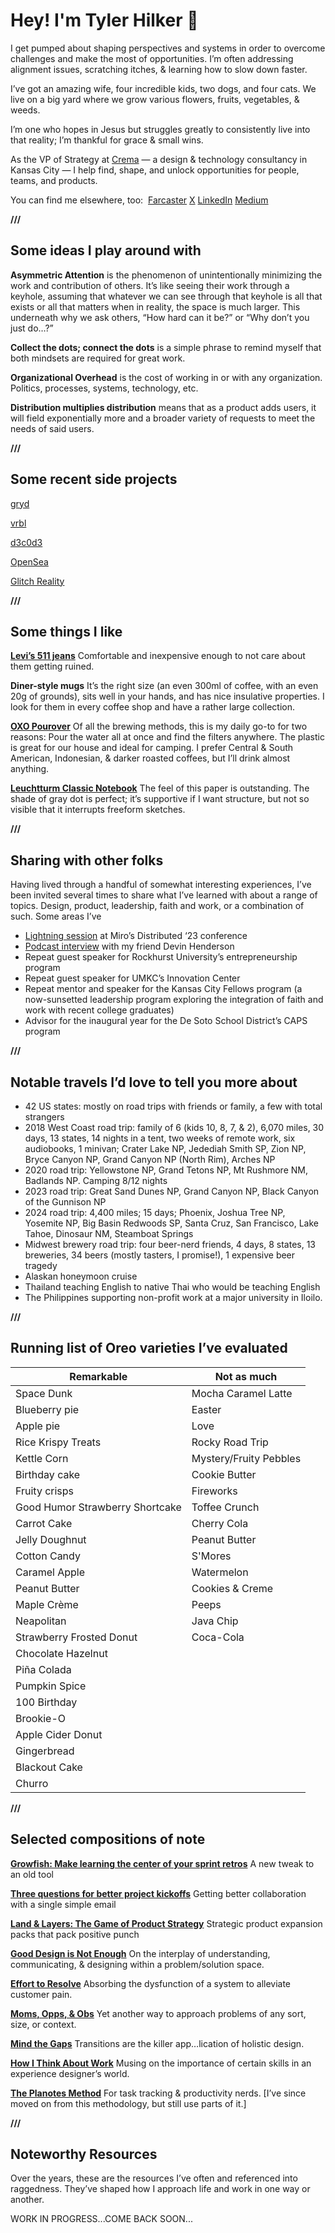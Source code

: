 # Hey! I'm Tyler Hilker 👋

I get pumped about shaping perspectives and systems in order to overcome challenges and make the most of opportunities. I’m often addressing alignment issues, scratching itches, & learning how to slow down faster.

I’ve got an amazing wife, four incredible kids, two dogs, and four cats. We live on a big yard where we grow various flowers, fruits, vegetables, & weeds. 

I’m one who hopes in Jesus but struggles greatly to consistently live into that reality; I’m thankful for grace & small wins. 

As the VP of Strategy at [Crema](https://www.crema.us/) — a design & technology consultancy in Kansas City — I help find, shape, and unlock opportunities for people, teams, and products. 

You can find me elsewhere, too: 
[Farcaster](https://warpcast.com/trh)
[X](https://x.com/thehilker)
[LinkedIn](https://www.linkedin.com/in/tylerhilker)
[Medium](https://medium.com/@thehilker) 

**///**

## Some ideas I play around with

**Asymmetric Attention** is the phenomenon of unintentionally minimizing the work and contribution of others. It’s like seeing their work through a keyhole, assuming that whatever we can see through that keyhole is all that exists or all that matters when in reality, the space is much larger. This underneath why we ask others, “How hard can it be?” or “Why don’t you just do…?” 

**Collect the dots; connect the dots** is a simple phrase to remind myself that both mindsets are required for great work.

**Organizational Overhead** is the cost of working in or with any organization. Politics, processes, systems, technology, etc. 

**Distribution multiplies distribution** means that as a product adds users, it will field exponentially more and a broader variety of requests to meet the needs of said users. 

**///**

## Some recent side projects
[gryd](https://gryd.fun)

[vrbl](https://vrbl.fun)

[d3c0d3](https://d3c0d3.fun)

[OpenSea](https://opensea.io/thehilker/created)

[Glitch Reality](https://opensea.io/collection/glitch-reality-2)


**///**

## **Some things I like**

**[Levi’s 511 jeans](https://www.levi.com/US/en_US/jeans-by-fit-number/men/jeans/511/c/levi_jeans_by_fit_number_men_jeans_511)**
Comfortable and inexpensive enough to not care about them getting ruined.

**Diner-style mugs**
It’s the right size (an even 300ml of coffee, with an even 20g of grounds), sits well in your hands, and has nice insulative properties. I look for them in every coffee shop and have a rather large collection.

**[OXO Pourover](https://www.oxo.com/pour-over-coffee-maker-with-water-tank.html)**
Of all the brewing methods, this is my daily go-to for two reasons: Pour the water all at once and find the filters anywhere. The plastic is great for our house and ideal for camping. I prefer Central & South American, Indonesian, & darker roasted coffees, but I’ll drink almost anything.

**[Leuchtturm Classic Notebook](https://www.leuchtturm1917.us/classic-notebooks-1.html)**
The feel of this paper is outstanding. The shade of gray dot is perfect; it’s supportive if I want structure, but not so visible that it interrupts freeform sketches. 

**///**

## **Sharing with other folks**

Having lived through a handful of somewhat interesting experiences, I’ve been invited several times to share what I’ve learned with about a range of topics. Design, product, leadership, faith and work, or a combination of such. Some areas I’ve 

- [Lightning session](https://events.miro.com/distributed/v/s-1737338) at Miro’s Distributed ‘23 conference
- [Podcast interview](https://youtu.be/2qBNifG4CEU?si=DvvYj4hrwCtn4-mL) with my friend Devin Henderson
- Repeat guest speaker for Rockhurst University’s entrepreneurship program
- Repeat guest speaker for UMKC’s Innovation Center
- Repeat mentor and speaker for the Kansas City Fellows program (a now-sunsetted leadership program exploring the integration of faith and work with recent college graduates)
- Advisor for the inaugural year for the De Soto School District’s CAPS program

**///**

## **Notable travels I’d love to tell you more about**

- 42 US states: mostly on road trips with friends or family, a few with total strangers
- 2018 West Coast road trip: family of 6 (kids 10, 8, 7, & 2), 6,070 miles, 30 days, 13 states, 14 nights in a tent, two weeks of remote work, six audiobooks, 1 minivan; Crater Lake NP, Jedediah Smith SP, Zion NP, Bryce Canyon NP, Grand Canyon NP (North Rim), Arches NP
- 2020 road trip: Yellowstone NP, Grand Tetons NP, Mt Rushmore NM, Badlands NP. Camping 8/12 nights
- 2023 road trip: Great Sand Dunes NP, Grand Canyon NP, Black Canyon of the Gunnison NP
- 2024 road trip: 4,400 miles; 15 days; Phoenix, Joshua Tree NP, Yosemite NP, Big Basin Redwoods SP, Santa Cruz, San Francisco, Lake Tahoe, Dinosaur NM, Steamboat Springs
- Midwest brewery road trip: four beer-nerd friends, 4 days, 8 states, 13 breweries, 34 beers (mostly tasters, I promise!), 1 expensive beer tragedy
- Alaskan honeymoon cruise
- Thailand teaching English to native Thai who would be teaching English
- The Philippines supporting non-profit work at a major university in Iloilo.

**///**

## Running list of **Oreo varieties I’ve evaluated**

| Remarkable | Not as much
| --- | ----------- |
| Space Dunk | Mocha Caramel Latte |
| Blueberry pie | Easter |
| Apple pie | Love |
| Rice Krispy Treats | Rocky Road Trip |
| Kettle Corn | Mystery/Fruity Pebbles |
| Birthday cake | Cookie Butter |
| Fruity crisps | Fireworks |
| Good Humor Strawberry Shortcake | Toffee Crunch |
| Carrot Cake | Cherry Cola |
| Jelly Doughnut | Peanut Butter |
| Cotton Candy | S'Mores |
| Caramel Apple | Watermelon |
| Peanut Butter | Cookies & Creme |
| Maple Crème | Peeps |
| Neapolitan | Java Chip |
| Strawberry Frosted Donut | Coca-Cola |
| Chocolate Hazelnut | 
| Piña Colada | 
| Pumpkin Spice | 
| 100 Birthday | 
| Brookie-O | 
| Apple Cider Donut | 
| Gingerbread | 
| Blackout Cake | 
| Churro | 

**///**

## **Selected compositions of note**

**[Growfish: Make learning the center of your sprint retros](https://t.umblr.com/redirect?z=https%3A%2F%2Fmedium.com%2Fideas-by-crema%2Fgrowfish-make-learning-the-center-of-your-sprint-retros-16970a155e19&t=MWRmNzY2YWJjNWI4MTczN2JmNjhjNTc2Mjg0OGYzYTAzMDIzNTc1MCxRYWxQR2FMSQ%3D%3D&b=t%3Ap4y5TfnTQOIrthiWJoBVOg&p=https%3A%2F%2Ftylerhilker.com%2Fpost%2F152556579778%2Fselected-compositions-of-note&m=1&ts=1606751448)**
A new tweak to an old tool

**[Three questions for better project kickoffs](https://t.umblr.com/redirect?z=https%3A%2F%2Fmedium.com%2Fideas-by-crema%2Fthree-questions-towards-a-rich-project-kickoff-e8f1bcfa5213&t=MTUzZGZkZWU5MDU3MzAyMDgzNWE0M2E3NzVhYTZlZjA3YTNlZWZlMCxRYWxQR2FMSQ%3D%3D&b=t%3Ap4y5TfnTQOIrthiWJoBVOg&p=https%3A%2F%2Ftylerhilker.com%2Fpost%2F152556579778%2Fselected-compositions-of-note&m=1&ts=1606751448)**
Getting better collaboration with a single simple email

**[Land & Layers: The Game of Product Strategy](https://t.umblr.com/redirect?z=https%3A%2F%2Fmedium.com%2Fideas-by-crema%2Fland-layers-the-game-of-product-strategy-49bbd35186fe&t=NTA3YWY0ZmM2ODA2YmJlNzZlZmFjMjMzYTk1NWFjMmRjMGRkYzFkMyxRYWxQR2FMSQ%3D%3D&b=t%3Ap4y5TfnTQOIrthiWJoBVOg&p=https%3A%2F%2Ftylerhilker.com%2Fpost%2F152556579778%2Fselected-compositions-of-note&m=1&ts=1606751448)**
Strategic product expansion packs that pack positive punch

**[Good Design is Not Enough](https://t.umblr.com/redirect?z=https%3A%2F%2Fmedium.com%2Fthe-recognition-effect%2Fgood-design-is-not-enough-2bd7592fcde5&t=MWRiZGVjMzliNmM5MjdlMzAyYTAwYWZjZDQ2ZDU4ZDNlN2Y0ZjQyOSxRYWxQR2FMSQ%3D%3D&b=t%3Ap4y5TfnTQOIrthiWJoBVOg&p=https%3A%2F%2Ftylerhilker.com%2Fpost%2F152556579778%2Fselected-compositions-of-note&m=1&ts=1606751448)**
On the interplay of understanding, communicating, & designing within a problem/solution space.

**[Effort to Resolve](https://t.umblr.com/redirect?z=https%3A%2F%2Fmedium.com%2Fthe-recognition-effect%2Feffort-to-resolve-4f58cd188239&t=YTgzMDkyOTE0NTAzZTA1YTA2NTlmZmZiYThiNTc2YmFmM2ViOWExMyxRYWxQR2FMSQ%3D%3D&b=t%3Ap4y5TfnTQOIrthiWJoBVOg&p=https%3A%2F%2Ftylerhilker.com%2Fpost%2F152556579778%2Fselected-compositions-of-note&m=1&ts=1606751448)**
Absorbing the dysfunction of a system to alleviate customer pain.

**[Moms, Opps, & Obs](https://t.umblr.com/redirect?z=https%3A%2F%2Fmedium.com%2Fthe-recognition-effect%2Fmoms-opps-obs-98c6dca00057&t=OGM3YjIyZjkwYmJmNjIxOGE3MTk4YTBmYjIyYjRhYTk3OTIzZjE3MSxRYWxQR2FMSQ%3D%3D&b=t%3Ap4y5TfnTQOIrthiWJoBVOg&p=https%3A%2F%2Ftylerhilker.com%2Fpost%2F152556579778%2Fselected-compositions-of-note&m=1&ts=1606751448)**
Yet another way to approach problems of any sort, size, or context.

**[Mind the Gaps](https://t.umblr.com/redirect?z=https%3A%2F%2Fmedium.com%2Fthe-recognition-effect%2Fmind-the-gaps-f9a59ff4ca58&t=YWI1MTMwNGJhNDA2OTY4OTlkZGRiMzgzMWFkODZmZmU3NzBkNjRiMCxRYWxQR2FMSQ%3D%3D&b=t%3Ap4y5TfnTQOIrthiWJoBVOg&p=https%3A%2F%2Ftylerhilker.com%2Fpost%2F152556579778%2Fselected-compositions-of-note&m=1&ts=1606751448)**
Transitions are the killer app…lication of holistic design.

**[How I Think About Work](https://t.umblr.com/redirect?z=https%3A%2F%2Fmedium.com%2Fbecause-people%2Fhow-i-think-about-work-d059db9209e5%23.7zznh9z48&t=YmJiNmExOGJjNzc1Y2UyZGQyMGNmNzM2NjRmODUzNjc1ZmQ2ZjYyZCxRYWxQR2FMSQ%3D%3D&b=t%3Ap4y5TfnTQOIrthiWJoBVOg&p=https%3A%2F%2Ftylerhilker.com%2Fpost%2F152556579778%2Fselected-compositions-of-note&m=1&ts=1606751448)**
Musing on the importance of certain skills in an experience designer’s world.

**[The Planotes Method](https://t.umblr.com/redirect?z=https%3A%2F%2Fwww.linkedin.com%2Fpulse%2Fplanotes-method-tyler-hilker&t=YTgxOGNhN2RmMmE5NTY1NTFiMmU3MTBiZjY1ODBiMmVmY2RhNWEwMixRYWxQR2FMSQ%3D%3D&b=t%3Ap4y5TfnTQOIrthiWJoBVOg&p=https%3A%2F%2Ftylerhilker.com%2Fpost%2F152556579778%2Fselected-compositions-of-note&m=1&ts=1606751448)**
For task tracking & productivity nerds. [I’ve since moved on from this methodology, but still use parts of it.]

**///**

## Noteworthy Resources

Over the years, these are the resources I’ve often and referenced into raggedness. They’ve shaped how I approach life and work in one way or another.

WORK IN PROGRESS...COME BACK SOON...

